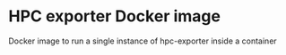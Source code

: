 # HPC exporter Docker image

Docker image to run a single instance of hpc-exporter inside a container
